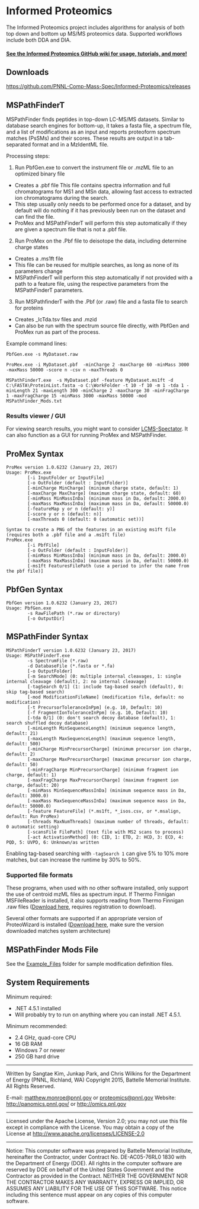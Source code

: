 # Informed Proteomics

The Informed Proteomics project includes algorithms for analysis of both
top down and bottom up MS/MS proteomics data.  Supported workflows include
both DDA and DIA.

#### [See the Informed Proteomics GitHub wiki for usage, tutorials, and more!](https://github.com/PNNL-Comp-Mass-Spec/Informed-Proteomics/wiki)

## Downloads
https://github.com/PNNL-Comp-Mass-Spec/Informed-Proteomics/releases

## MSPathFinderT

MSPathFinder finds peptides in top-down LC-MS/MS datasets. Similar to database search engines for bottom-up, it takes a fasta file, a spectrum file, and a list of modifications as an input and reports proteoform spectrum matches (PsSMs) and their scores. These results are output in a tab-separated format and in a MzIdentML file.

Processing steps:

1. Run PbfGen.exe to convert the instrument file or .mzML file to an optimized binary file
  * Creates a .pbf file
    This file contains spectra information and full chromatograms for MS1 and MSn data, allowing fast access to extracted ion chromatograms during the search.
  * This step usually only needs to be performed once for a dataset, and by default will do nothing if it has previously been run on the dataset and can find the file.
  * ProMex and MSPathFinderT will perform this step automatically if they are given a spectrum file that is not a .pbf file.

2. Run ProMex on the .Pbf file to deisotope the data, including determine charge states
  * Creates a .ms1ft file
  * This file can be reused for multiple searches, as long as none of its parameters change
  * MSPathFinderT will perform this step automatically if not provided with a path to a feature file, using the respective parameters from the MSPathFinderT parameters.

3. Run MSPathfinderT with the .Pbf (or .raw) file and a fasta file to search for proteins
  * Creates \_IcTda.tsv files and .mzid
  * Can also be run with the spectrum source file directly, with PbfGen and ProMex run as part of the process.

Example command lines:

`PbfGen.exe -s MyDataset.raw`

`ProMex.exe -i MyDataset.pbf  -minCharge 2 -maxCharge 60 -minMass 3000 -maxMass 50000 -score n -csv n -maxThreads 0`

`MSPathFinderT.exe  -s MyDataset.pbf -feature MyDataset.ms1ft -d C:\FASTA\ProteinList.fasta -o C:\WorkFolder -t 10 -f 10 -m 1 -tda 1 -minLength 21 -maxLength 300 -minCharge 2 -maxCharge 30 -minFragCharge 1 -maxFragCharge 15 -minMass 3000 -maxMass 50000 -mod MSPathFinder_Mods.txt`

### Results viewer / GUI
For viewing search results, you might want to consider [LCMS-Spectator](https://github.com/PNNL-Comp-Mass-Spec/LCMS-Spectator). It can also function as a GUI for running ProMex and MSPathFinder.

## ProMex Syntax

```
ProMex version 1.0.6232 (January 23, 2017)
Usage: ProMex.exe
        [-i InputFolder or InputFile]
        [-o OutFolder (default : InputFolder)]
        [-minCharge MinCharge] (minimum charge state, default: 1)
        [-maxCharge MaxCharge] (maximum charge state, default: 60)
        [-minMass MinMassInDa] (minimum mass in Da, default: 2000.0)
        [-maxMass MaxMassInDa] (maximum mass in Da, default: 50000.0)
        [-featureMap y or n (default: y)]
        [-score y or n (default: n)]
        [-maxThreads 0 (default: 0 (automatic set))]

Syntax to create a PNG of the features in an existing ms1ft file
(requires both a .pbf file and a .ms1ft file)
ProMex.exe
        [-i PbfFile]
        [-o OutFolder (default : InputFolder)]
        [-minMass MinMassInDa] (minimum mass in Da, default: 2000.0)
        [-maxMass MaxMassInDa] (maximum mass in Da, default: 50000.0)
        [-ms1ft FeaturesFilePath (use a period to infer the name from the pbf file)]
```

## PbfGen Syntax

```
PbfGen version 1.0.6232 (January 23, 2017)
Usage: PbfGen.exe
        -s RawFilePath (*.raw or directory)
        [-o OutputDir]
```

## MSPathFinder Syntax ##

```
MSPathFinderT version 1.0.6232 (January 23, 2017)
Usage: MSPathFinderT.exe
        -s SpectrumFile (*.raw)
        -d DatabaseFile (*.fasta or *.fa)
        [-o OutputFolder]
        [-m SearchMode] (0: multiple internal cleavages, 1: single internal cleavage (default), 2: no internal cleavage)
        [-tagSearch 0/1] (1: include tag-based search (default), 0: skip tag-based search)
        [-mod ModificationFileName] (modification file, default: no modification)
        [-t PrecursorToleranceInPpm] (e.g. 10, Default: 10)
        [-f FragmentIonToleranceInPpm] (e.g. 10, Default: 10)
        [-tda 0/1] (0: don't search decoy database (default), 1: search shuffled decoy database)
        [-minLength MinSequenceLength] (minimum sequence length, default: 21)
        [-maxLength MaxSequenceLength] (maximum sequence length, default: 500)
        [-minCharge MinPrecursorCharge] (minimum precursor ion charge, default: 2)
        [-maxCharge MaxPrecursorCharge] (maximum precursor ion charge, default: 50)
        [-minFragCharge MinPrecursorCharge] (minimum fragment ion charge, default: 1)
        [-maxFragCharge MaxPrecursorCharge] (maximum fragment ion charge, default: 20)
        [-minMass MinSequenceMassInDa] (minimum sequence mass in Da, default: 3000.0)
        [-maxMass MaxSequenceMassInDa] (maximum sequence mass in Da, default: 50000.0)
        [-feature FeatureFile] (*.ms1ft, *_isos.csv, or *.msalign, default: Run ProMex)
        [-threads MaxNumThreads] (maximum number of threads, default: 0 automatic setting)
        [-scansFile FilePath] (text file with MS2 scans to process)
        [-act ActivationMethod] (0: CID, 1: ETD, 2: HCD, 3: ECD, 4: PQD, 5: UVPD, 6: Unknown/as written
```

Enabling tag-based searching with `-tagSearch 1` can give 5% to 10% more matches, but can increase the runtime by 30% to 50%.

### Supported file formats

These programs, when used with no other software installed, only support the use of centroid mzML files as spectrum input. If Thermo Finnigan MSFileReader is installed, it also supports reading from Thermo Finnigan .raw files ([Download here](https://thermo.flexnetoperations.com/control/thmo/download?element=6306677), requires registration to download).

Several other formats are supported if an appropriate version of ProteoWizard is installed ([Download here](http://proteowizard.sourceforge.net/downloads.shtml), make sure the version downloaded matches system architecture)

## MSPathFinder Mods File

See the [Example_Files](https://github.com/PNNL-Comp-Mass-Spec/Informed-Proteomics/tree/master/Example_Files) folder for sample modification definition files.

## System Requirements
Minimum required:
* .NET 4.5.1 installed
* Will probably try to run on anything where you can install .NET 4.5.1.

Minimum recommended:
* 2.4 GHz, quad-core CPU
* 16 GB RAM
* Windows 7 or newer
* 250 GB hard drive

-------------------------------------------------------------------------------
Written by Sangtae Kim, Junkap Park, and Chris Wilkins for the Department of Energy (PNNL, Richland, WA)
Copyright 2015, Battelle Memorial Institute.  All Rights Reserved.

E-mail: matthew.monroe@pnnl.gov or proteomics@pnnl.gov
Website: http://panomics.pnnl.gov/ or http://omics.pnl.gov

-------------------------------------------------------------------------------

Licensed under the Apache License, Version 2.0; you may not use this file except
in compliance with the License.  You may obtain a copy of the License at
http://www.apache.org/licenses/LICENSE-2.0

-------------------------------------------------------------------------------

Notice: This computer software was prepared by Battelle Memorial Institute,
hereinafter the Contractor, under Contract No. DE-AC05-76RL0 1830 with the
Department of Energy (DOE).  All rights in the computer software are reserved
by DOE on behalf of the United States Government and the Contractor as
provided in the Contract.  NEITHER THE GOVERNMENT NOR THE CONTRACTOR MAKES ANY
WARRANTY, EXPRESS OR IMPLIED, OR ASSUMES ANY LIABILITY FOR THE USE OF THIS
SOFTWARE.  This notice including this sentence must appear on any copies of
this computer software.
